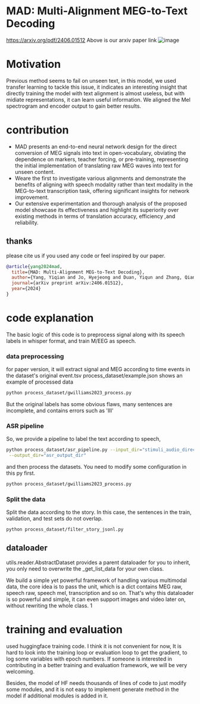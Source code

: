 # MAD: Multi-Alignment MEG-to-Text Decoding
https://arxiv.org/pdf/2406.01512
Above is our arxiv paper link
![image](https://github.com/NeuSpeech/MAD-MEG2text/assets/151606332/16765c20-fa44-41b6-bde2-01508bcbee50)

# Motivation
Previous method seems to fail on unseen text, in this model, we used transfer learning to tackle this issue, it indicates an interesting insight that directly training the model with text alignment is almost useless, but with midiate representations, it can learn useful information. We aligned the Mel spectrogram and encoder output to gain better results.
# contribution
* MAD presents an end-to-end neural network design for the direct conversion of MEG
 signals into text in open-vocabulary, obviating the dependence on markers, teacher forcing,
 or pre-training, representing the initial implementation of translating raw MEG waves into
 text for unseen content.
* Weare the first to investigate various alignments and demonstrate the benefits of aligning
 with speech modality rather than text modality in the MEG-to-text transcription task, offering
 significant insights for network improvement.
* Our extensive experimentation and thorough analysis of the proposed model showcase its
 effectiveness and highlight its superiority over existing methods in terms of translation
 accuracy, efficiency ,and reliability.

## thanks 

please cite us if you used any code or feel inspired by our paper.
```bib
@article{yang2024mad,
  title={MAD: Multi-Alignment MEG-to-Text Decoding},
  author={Yang, Yiqian and Jo, Hyejeong and Duan, Yiqun and Zhang, Qiang and Zhou, Jinni and Lee, Won Hee and Xu, Renjing and Xiong, Hui},
  journal={arXiv preprint arXiv:2406.01512},
  year={2024}
}
```

# code explanation
The basic logic of this code is to preprocess signal along with 
its speech labels in whisper format, and train M/EEG as speech.

### data preprocessing
for paper version, it will extract signal and MEG according to 
time events in the dataset's original event.tsv
process_dataset/example.json shows an example of processed data
```bash
python process_dataset/gwilliams2023_process.py
```
But the original labels has some obvious flaws, many sentences
are incomplete, and contains errors such as 'III'

### ASR pipeline
So, we provide a pipeline to label the text according to speech,

```bash
python process_dataset/asr_pipeline.py --input_dir="stimuli_audio_directory"\
 --output_dir="asr_output_dir" 
```
and then process the datasets. You need to modify some configuration in this py first.
```bash
python process_dataset/gwilliams2023_process.py
```

### Split the data
Split the data according to the story. In this case, the sentences in the train, validation, and test sets do not overlap.
```bash
python process_dataset/filter_story_jsonl.py
```

## dataloader 
utils.reader.AbstractDataset provides a parent dataloader for you to inherit, 
you only need to overwrite the _get_list_data for your own class.

We build a simple yet powerful framework of handling various multimodal data, the core idea is to
pass the unit, which is a dict contains MEG raw, speech raw, speech mel, transcription and so on.
That's why this dataloader is so powerful and simple, it can even support images and video later on,
without rewriting the whole class. 1


# training and evaluation
used huggingface training code. I think it is not convenient for now,
It is hard to look into the training loop or evaluation loop to get
the gradient, to log some variables with epoch numbers. If someone is 
interested in contributing in a better training and evaluation framework,
we will be very welcoming. 

Besides, the model of HF needs thousands of lines of code to just modify 
some modules, and it is not easy to implement generate method in the model
if additional modules is added in it.






